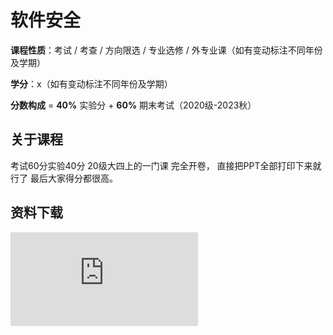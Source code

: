# 软件安全

**课程性质**：考试 / 考查 / 方向限选 / 专业选修 / 外专业课（如有变动标注不同年份及学期）

**学分**：x（如有变动标注不同年份及学期）

**分数构成** = **40%** 实验分 + **60%** 期末考试（2020级-2023秋）

## 关于课程

考试60分实验40分
20级大四上的一门课
完全开卷，
直接把PPT全部打印下来就行了
最后大家得分都很高。

## 资料下载


![](https://raw.githubusercontent.com/HIT-OpenCS/CS_Courses/main/信息安全/软件安全/file.md ":include")
